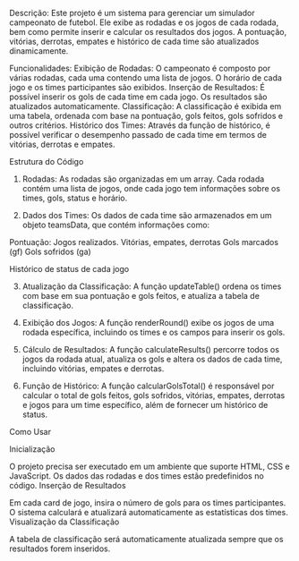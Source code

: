 Descrição:
Este projeto é um sistema para gerenciar um simulador campeonato de futebol. Ele exibe as rodadas e os jogos de cada rodada, bem como permite inserir e calcular os resultados dos jogos. A pontuação, vitórias, derrotas, empates e histórico de cada time são atualizados dinamicamente.

Funcionalidades:
Exibição de Rodadas: O campeonato é composto por várias rodadas, cada uma contendo uma lista de jogos. O horário de cada jogo e os times participantes são exibidos.
Inserção de Resultados: É possível inserir os gols de cada time em cada jogo. Os resultados são atualizados automaticamente.
Classificação: A classificação é exibida em uma tabela, ordenada com base na pontuação, gols feitos, gols sofridos e outros critérios.
Histórico dos Times: Através da função de histórico, é possível verificar o desempenho passado de cada time em termos de vitórias, derrotas e empates.

Estrutura do Código
1. Rodadas:
As rodadas são organizadas em um array. Cada rodada contém uma lista de jogos, onde cada jogo tem informações sobre os times, gols, status e horário.

2. Dados dos Times:
Os dados de cada time são armazenados em um objeto teamsData, que contém informações como:

Pontuação:
Jogos realizados.
Vitórias, empates, derrotas
Gols marcados (gf)
Gols sofridos (ga)


Histórico de status de cada jogo

3. Atualização da Classificação:
A função updateTable() ordena os times com base em sua pontuação e gols feitos, e atualiza a tabela de classificação.

4. Exibição dos Jogos:
A função renderRound() exibe os jogos de uma rodada específica, incluindo os times e os campos para inserir os gols.

5. Cálculo de Resultados:
A função calculateResults() percorre todos os jogos da rodada atual, atualiza os gols e altera os dados de cada time, incluindo vitórias, empates e derrotas.

6. Função de Histórico:
A função calcularGolsTotal() é responsável por calcular o total de gols feitos, gols sofridos, vitórias, empates, derrotas e jogos para um time específico, além de fornecer um histórico de status.

Como Usar


Inicialização

O projeto precisa ser executado em um ambiente que suporte HTML, CSS e JavaScript.
Os dados das rodadas e dos times estão predefinidos no código.
Inserção de Resultados

Em cada card de jogo, insira o número de gols para os times participantes. O sistema calculará e atualizará automaticamente as estatísticas dos times.
Visualização da Classificação

A tabela de classificação será automaticamente atualizada sempre que os resultados forem inseridos.
